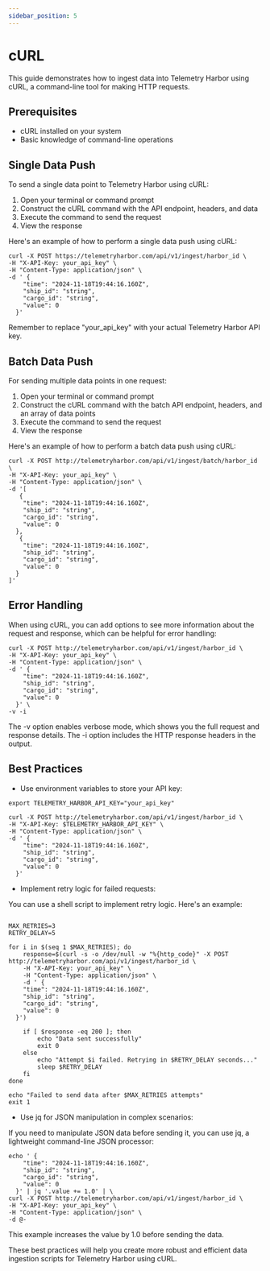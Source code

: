 ```yaml
---
sidebar_position: 5
---
```


# cURL

This guide demonstrates how to ingest data into Telemetry Harbor using cURL, a command-line tool for making HTTP requests.

## Prerequisites

- cURL installed on your system
- Basic knowledge of command-line operations

## Single Data Push

To send a single data point to Telemetry Harbor using cURL:

1. Open your terminal or command prompt
2. Construct the cURL command with the API endpoint, headers, and data
3. Execute the command to send the request
4. View the response

Here's an example of how to perform a single data push using cURL:
```
curl -X POST https://telemetryharbor.com/api/v1/ingest/harbor_id \
-H "X-API-Key: your_api_key" \
-H "Content-Type: application/json" \
-d ' {
    "time": "2024-11-18T19:44:16.160Z",
    "ship_id": "string",
    "cargo_id": "string",
    "value": 0
  }'
```

Remember to replace "your_api_key" with your actual Telemetry Harbor API key.

## Batch Data Push

For sending multiple data points in one request:

1. Open your terminal or command prompt
2. Construct the cURL command with the batch API endpoint, headers, and an array of data points
3. Execute the command to send the request
4. View the response

Here's an example of how to perform a batch data push using cURL:

```
curl -X POST http://telemetryharbor.com/api/v1/ingest/batch/harbor_id \
-H "X-API-Key: your_api_key" \
-H "Content-Type: application/json" \
-d '[
   {
    "time": "2024-11-18T19:44:16.160Z",
    "ship_id": "string",
    "cargo_id": "string",
    "value": 0
  },
   {
    "time": "2024-11-18T19:44:16.160Z",
    "ship_id": "string",
    "cargo_id": "string",
    "value": 0
  }
]'
```
## Error Handling

When using cURL, you can add options to see more information about the request and response, which can be helpful for error handling:

```
curl -X POST http://telemetryharbor.com/api/v1/ingest/harbor_id \
-H "X-API-Key: your_api_key" \
-H "Content-Type: application/json" \
-d ' {
    "time": "2024-11-18T19:44:16.160Z",
    "ship_id": "string",
    "cargo_id": "string",
    "value": 0
  }' \
-v -i
```
The -v option enables verbose mode, which shows you the full request and response details.
The -i option includes the HTTP response headers in the output.

## Best Practices

- Use environment variables to store your API key:

```
export TELEMETRY_HARBOR_API_KEY="your_api_key"
```
```
curl -X POST http://telemetryharbor.com/api/v1/ingest/harbor_id \
-H "X-API-Key: $TELEMETRY_HARBOR_API_KEY" \
-H "Content-Type: application/json" \
-d ' {
    "time": "2024-11-18T19:44:16.160Z",
    "ship_id": "string",
    "cargo_id": "string",
    "value": 0
  }'
```

- Implement retry logic for failed requests:

You can use a shell script to implement retry logic. Here's an example:

```#!/bin/bash

MAX_RETRIES=3
RETRY_DELAY=5

for i in $(seq 1 $MAX_RETRIES); do
    response=$(curl -s -o /dev/null -w "%{http_code}" -X POST http://telemetryharbor.com/api/v1/ingest/harbor_id \
    -H "X-API-Key: your_api_key" \
    -H "Content-Type: application/json" \
    -d ' {
    "time": "2024-11-18T19:44:16.160Z",
    "ship_id": "string",
    "cargo_id": "string",
    "value": 0
  }')

    if [ $response -eq 200 ]; then
        echo "Data sent successfully"
        exit 0
    else
        echo "Attempt $i failed. Retrying in $RETRY_DELAY seconds..."
        sleep $RETRY_DELAY
    fi
done

echo "Failed to send data after $MAX_RETRIES attempts"
exit 1
```

- Use jq for JSON manipulation in complex scenarios:

If you need to manipulate JSON data before sending it, you can use jq, a lightweight command-line JSON processor:

```
echo ' {
    "time": "2024-11-18T19:44:16.160Z",
    "ship_id": "string",
    "cargo_id": "string",
    "value": 0
  }' | jq '.value += 1.0' | \
curl -X POST http://telemetryharbor.com/api/v1/ingest/harbor_id \
-H "X-API-Key: your_api_key" \
-H "Content-Type: application/json" \
-d @-
```

This example increases the value by 1.0 before sending the data.

These best practices will help you create more robust and efficient data ingestion scripts for Telemetry Harbor using cURL.